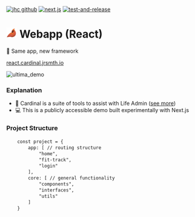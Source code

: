 [![jhc github](https://img.shields.io/badge/GitHub-jrsmth-181717.svg?style=flat&logo=github)](https://github.com/jrsmth)
[![next.js](https://img.shields.io/badge/next.js%20-14%20-black.svg?style=flat&logo=next.js&logoColor=white)](https://github.com/vercel/next.js)
[![test-and-release](https://github.com/jrsmth/ultima/actions/workflows/main.yaml/badge.svg)](https://github.com/jrsmth/ultima/actions/workflows/main.yaml)

# <img src="./assets/badge.png" width="28" alt="Logo"> Webapp (React)
🧪 Same app, new framework

[react.cardinal.jrsmth.io](https://www.react.cardinal.jrsmth.io)

<!-- Replace me with an equally captivating .gif -->
![ultima_demo](https://github.com/jrsmth/ultima/assets/34093915/701a547e-66ab-4178-9da1-cb5ae9654166)

### Explanation
- 🧬 Cardinal is a suite of tools to assist with Life Admin ([see more](https://github.com/cardinal-app))
- 💻 This is a publicly accessible demo built experimentally with Next.js 

### Project Structure
```tsx
    const project = {
        app: [ // routing structure
            "home",
            "fit-track",
            "login"
        ],
        core: [ // general functionality
            "components",
            "interfaces",
            "utils"
        ]
    }
```
